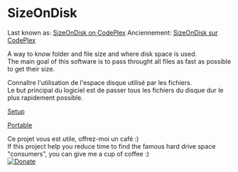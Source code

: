# SizeOnDisk

Last known as: [SizeOnDisk on CodePlex](https://archive.codeplex.com/?p=sizeondisk)
Anciennement: [SizeOnDisk sur CodePlex](https://archive.codeplex.com/?p=sizeondisk)

A way to know folder and file size and where disk space is used.  
The main goal of this software is to pass throught all files as fast as possible to get their size.  

Connaître l'utilisation de l'espace disque utilisé par les fichiers.  
Le but principal du logiciel est de passer tous les fichiers du disque dur le plus rapidement possible.

[Setup](https://github.com/BeePerNet/SizeOnDisk/releases/download/r1.0.13/SizeOnDiskSetup.msi)

[Portable](https://github.com/BeePerNet/SizeOnDisk/releases/download/r1.0.13/SizeOnDiskPortable.zip)

Ce projet vous est utile, offrez-moi un café :)  
If this project help you reduce time to find the famous hard drive space "consumers", you can give me a cup of coffee :)  
[![Donate](https://img.shields.io/badge/Donate-PayPal-green.svg)](https://paypal.me/BeePerNet)
